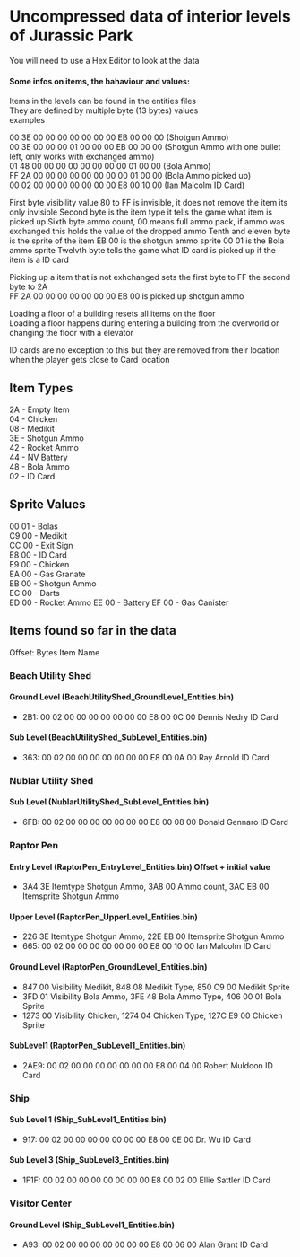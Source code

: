 # Uncompressed data of interior levels of Jurassic Park
You will need to use a Hex Editor to look at the data

#### Some infos on items, the bahaviour and values:

Items in the levels can be found in the entities files\
They are defined by multiple byte (13 bytes) values\
examples

00 3E 00 00 00 00 00 00 00 EB 00 00 00 (Shotgun Ammo)\
00 3E 00 00 00 01 00 00 00 EB 00 00 00 (Shotgun Ammo with one bullet left, only works with exchanged ammo)\
01 48 00 00 00 00 00 00 00 00 01 00 00 (Bola Ammo)\
FF 2A 00 00 00 00 00 00 00 00 01 00 00 (Bola Ammo picked up)\
00 02 00 00 00 00 00 00 00 E8 00 10 00 (Ian Malcolm ID Card)

First byte visibility value 80 to FF is invisible, it does not remove the item its only invisible 
Second byte is the item type it tells the game what item is picked up
Sixth byte ammo count, 00 means full ammo pack, if ammo was exchanged this holds the value of the dropped ammo
Tenth and eleven byte is the sprite of the item EB 00 is the shotgun ammo sprite 00 01 is the Bola ammo sprite
Twelvth byte tells the game what ID card is picked up if the item is a ID card

Picking up a item that is not exhchanged sets the first byte to FF the second byte to 2A\
FF 2A 00 00 00 00 00 00 00 EB 00 is picked up shotgun ammo

Loading a floor of a building resets all items on the floor\
Loading a floor happens during entering a building from the overworld or changing the floor with a elevator

ID cards are no exception to this but they are removed from their location when the player gets close to Card location

## Item Types
2A - Empty Item\
04 - Chicken\
08 - Medikit\
3E - Shotgun Ammo\
42 - Rocket Ammo\
44 - NV Battery\
48 - Bola Ammo\
02 - ID Card

## Sprite Values
00 01 - Bolas\
C9 00 - Medikit\
CC 00 - Exit Sign\
E8 00 - ID Card\
E9 00 - Chicken\
EA 00 - Gas Granate\
EB 00 - Shotgun Ammo\
EC 00 - Darts\
ED 00 - Rocket Ammo
EE 00 - Battery
EF 00 - Gas Canister

## Items found so far in the data
Offset: Bytes Item Name

### Beach Utility Shed 

#### Ground Level (BeachUtilityShed_GroundLevel_Entities.bin)
- 2B1: 00 02 00 00 00 00 00 00 00 E8 00 0C 00 Dennis Nedry ID Card

#### Sub Level (BeachUtilityShed_SubLevel_Entities.bin)
- 363: 00 02 00 00 00 00 00 00 00 E8 00 0A 00 Ray Arnold ID Card

### Nublar Utility Shed
#### Sub Level (NublarUtilityShed_SubLevel_Entities.bin)
- 6FB: 00 02 00 00 00 00 00 00 00 E8 00 08 00 Donald Gennaro ID Card

### Raptor Pen

#### Entry Level (RaptorPen_EntryLevel_Entities.bin) Offset + initial value
- 3A4 3E Itemtype Shotgun Ammo, 3A8 00 Ammo count, 3AC EB 00 Itemsprite Shotgun Ammo

#### Upper Level (RaptorPen_UpperLevel_Entities.bin)
- 226 3E Itemtype Shotgun Ammo, 22E EB 00 Itemsprite Shotgun Ammo
- 665: 00 02 00 00 00 00 00 00 00 E8 00 10 00 Ian Malcolm ID Card

#### Ground Level (RaptorPen_GroundLevel_Entities.bin)
- 847 00 Visibility Medikit, 848 08 Medikit Type, 850 C9 00 Medikit Sprite
- 3FD 01 Visibility Bola Ammo, 3FE 48 Bola Ammo Type, 406 00 01 Bola Sprite
- 1273 00 Visibility Chicken, 1274 04 Chicken Type, 127C E9 00 Chicken Sprite

#### SubLevel1 (RaptorPen_SubLevel1_Entities.bin)
- 2AE9: 00 02 00 00 00 00 00 00 00 E8 00 04 00 Robert Muldoon ID Card

### Ship

#### Sub Level 1 (Ship_SubLevel1_Entities.bin)
- 917: 00 02 00 00 00 00 00 00 00 E8 00 0E 00 Dr. Wu ID Card

#### Sub Level 3 (Ship_SubLevel3_Entities.bin)
- 1F1F: 00 02 00 00 00 00 00 00 00 E8 00 02 00 Ellie Sattler ID Card

### Visitor Center

#### Ground Level (Ship_SubLevel1_Entities.bin)
- A93: 00 02 00 00 00 00 00 00 00 E8 00 06 00 Alan Grant ID Card
